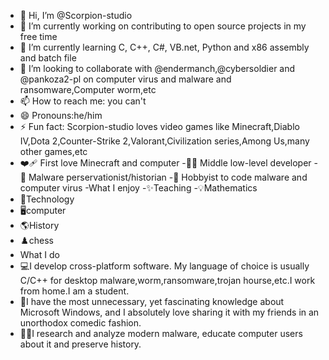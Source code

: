 - 👋 Hi, I’m @Scorpion-studio
- 🔭 I’m currently working on contributing to open source projects in my free time
- 🌱 I’m currently learning C, C++, C#, VB.net, Python and x86 assembly and batch file
- 💞️ I’m looking to collaborate with @endermanch,@cybersoldier and @pankoza2-pl on computer virus and malware and ransomware,Computer worm,etc
- 📫 How to reach me: you can't
- 😄 Pronouns:he/him
- ⚡ Fun fact: Scorpion-studio loves video games like Minecraft,Diablo IV,Dota 2,Counter-Strike 2,Valorant,Civilization series,Among Us,many other games,etc
- ❤️‍🩹 First love Minecraft and computer
-🐱‍💻 Middle low-level developer
-💾 Malware perservationist/historian
-📸 Hobbyist to code malware and computer virus
-What I enjoy
-✨Teaching
-💡Mathematics
- 💾Technology
- 🖥️computer
- 🌎History
- ♟️chess
- What I do
- 💻I develop cross-platform software. My language of choice is usually C/C++ for desktop malware,worm,ransomware,trojan hourse,etc.I work from home.I am a student.
- 📌I have the most unnecessary, yet fascinating knowledge about Microsoft Windows, and I absolutely love sharing it with my friends in an unorthodox comedic fashion.
- 🧑‍💻I research and analyze modern malware, educate computer users about it and preserve history.

<!---
Scorpion-studio/Scorpion-studio is a ✨ special ✨ repository because its `README.md` (this file) appears on your GitHub profile.
You can click the Preview link to take a look at your changes.
--->
